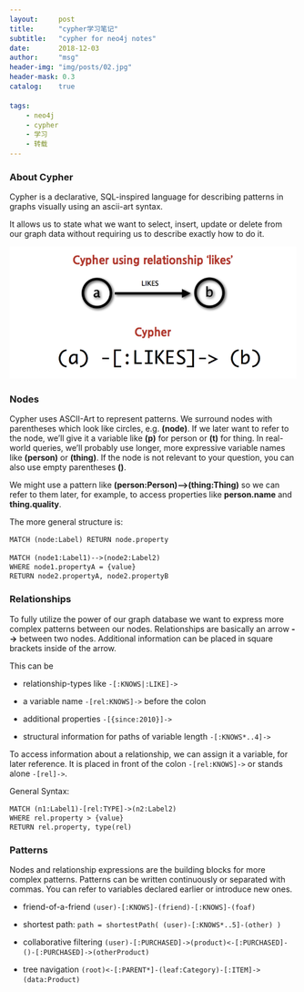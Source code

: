 ```yaml
---
layout:     post
title:      "cypher学习笔记"
subtitle:   "cypher for neo4j notes"
date:       2018-12-03
author:     "msg"
header-img: "img/posts/02.jpg"
header-mask: 0.3
catalog:    true

tags:
    - neo4j
    - cypher
    - 学习
    - 转载
---
```




### About Cypher

Cypher is a declarative, SQL-inspired language for describing patterns in graphs visually using an ascii-art syntax.

It allows us to state what we want to select, insert, update or delete from our graph data without requiring us to describe exactly how to do it.

![cypher pattern](img/posts/cypher_pattern_simple.png)

### Nodes

Cypher uses ASCII-Art to represent patterns. We surround nodes with parentheses which look like circles, e.g. **(node)**. If we later want to refer to the node, we’ll give it a variable like **(p)** for person or **(t)** for thing. In real-world queries, we’ll probably use longer, more expressive variable names like **(person)** or **(thing)**. If the node is not relevant to your question, you can also use empty parentheses **()**.

We might use a pattern like **(person:Person)-->(thing:Thing)** so we can refer to them later, for example, to access properties like **person.name** and **thing.quality**.

The more general structure is:

```cypher
MATCH (node:Label) RETURN node.property

MATCH (node1:Label1)-->(node2:Label2)
WHERE node1.propertyA = {value}
RETURN node2.propertyA, node2.propertyB
```

### Relationships

To fully utilize the power of our graph database we want to express more complex patterns between our nodes. Relationships are basically an arrow **-->** between two nodes. Additional information can be placed in square brackets inside of the arrow.

This can be

* relationship-types like ```-[:KNOWS|:LIKE]->```

* a variable name ```-[rel:KNOWS]->``` before the colon

* additional properties ```-[{since:2010}]->```

* structural information for paths of variable length ```-[:KNOWS*..4]->```

To access information about a relationship, we can assign it a variable, for later reference. It is placed in front of the colon ```-[rel:KNOWS]->``` or stands alone ```-[rel]->```.

General Syntax:
```
MATCH (n1:Label1)-[rel:TYPE]->(n2:Label2)
WHERE rel.property > {value}
RETURN rel.property, type(rel)
```

### Patterns

Nodes and relationship expressions are the building blocks for more complex patterns. Patterns can be written continuously or separated with commas. You can refer to variables declared earlier or introduce new ones.

* friend-of-a-friend ```(user)-[:KNOWS]-(friend)-[:KNOWS]-(foaf)```

* shortest path: ```path = shortestPath( (user)-[:KNOWS*..5]-(other) )```

* collaborative filtering ```(user)-[:PURCHASED]->(product)<-[:PURCHASED]-()-[:PURCHASED]->(otherProduct)```

* tree navigation ```(root)<-[:PARENT*]-(leaf:Category)-[:ITEM]->(data:Product)```



